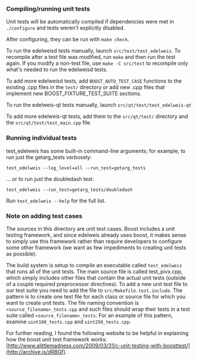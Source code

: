 ### Compiling/running unit tests

Unit tests will be automatically compiled if dependencies were met in `./configure`
and tests weren't explicitly disabled.

After configuring, they can be run with `make check`.

To run the edelweisd tests manually, launch `src/test/test_edelweis`. To recompile
after a test file was modified, run `make` and then run the test again. If you
modify a non-test file, use `make -C src/test` to recompile only what's needed
to run the edelweisd tests.

To add more edelweisd tests, add `BOOST_AUTO_TEST_CASE` functions to the existing
.cpp files in the `test/` directory or add new .cpp files that
implement new BOOST_FIXTURE_TEST_SUITE sections.

To run the edelweis-qt tests manually, launch `src/qt/test/test_edelweis-qt`

To add more edelweis-qt tests, add them to the `src/qt/test/` directory and
the `src/qt/test/test_main.cpp` file.

### Running individual tests

test_edelweis has some built-in command-line arguments; for
example, to run just the getarg_tests verbosely:

    test_edelweis --log_level=all --run_test=getarg_tests

... or to run just the doubledash test:

    test_edelweis --run_test=getarg_tests/doubledash

Run `test_edelweis --help` for the full list.

### Note on adding test cases

The sources in this directory are unit test cases.  Boost includes a
unit testing framework, and since edelweis already uses boost, it makes
sense to simply use this framework rather than require developers to
configure some other framework (we want as few impediments to creating
unit tests as possible).

The build system is setup to compile an executable called `test_edelweis`
that runs all of the unit tests.  The main source file is called
test_pivx.cpp, which simply includes other files that contain the
actual unit tests (outside of a couple required preprocessor
directives). To add a new unit test file to our test suite you need
to add the file to `src/Makefile.test.include`. The pattern is to
create one test file for each class or source file for which you want
to create unit tests.  The file naming convention is
`<source_filename>_tests.cpp` and such files should wrap their tests
in a test suite called `<source_filename>_tests`.  For an example of
this pattern, examine `uint160_tests.cpp` and `uint256_tests.cpp`.

For further reading, I found the following website to be helpful in
explaining how the boost unit test framework works:
[http://www.alittlemadness.com/2009/03/31/c-unit-testing-with-boosttest/](http://archive.is/dRBGf).
